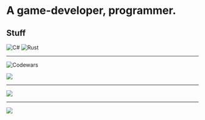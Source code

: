 # A game-developer, programmer.
## Stuff

![C#](https://img.shields.io/badge/-Csharp-008000?style=for-the-badge&logo=csharp)
![Rust](https://img.shields.io/badge/-Rust-cd412b?style=for-the-badge&logo=rust)

- - -

![Codewars](https://www.codewars.com/users/AliceMon/badges/small?theme=light)

![](https://github-profile-trophy.vercel.app/?username=AliceMonGithub&theme=onedark)

- - -

![](https://github-readme-stats.vercel.app/api/top-langs/?username=AliceMonGithub&langs_count=8&exclude_repo=st,encoder,dev,dotfiles,.spacemacs,starbound&theme=dracula)

- - -

![](https://hit.yhype.me/github/profile?user_id=61933599)
